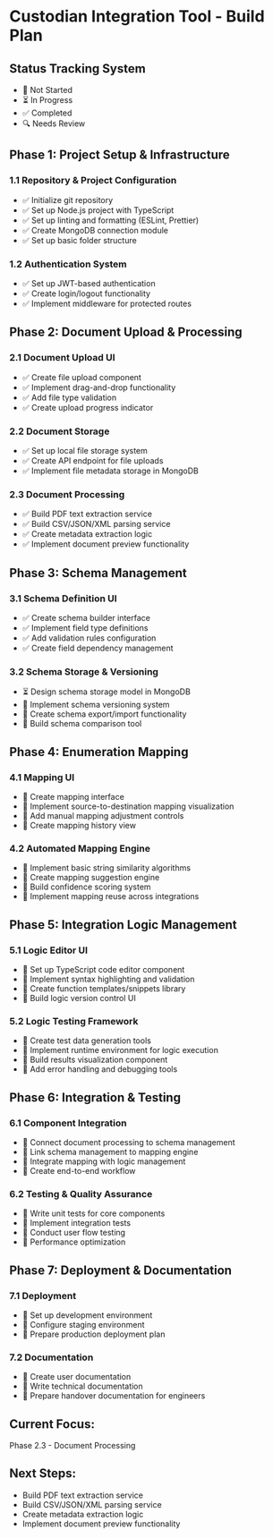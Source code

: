 # Custodian Integration Tool - Build Plan

## Status Tracking System
- 🔄 Not Started
- ⏳ In Progress
- ✅ Completed
- 🔍 Needs Review

## Phase 1: Project Setup & Infrastructure

### 1.1 Repository & Project Configuration
- ✅ Initialize git repository
- ✅ Set up Node.js project with TypeScript
- ✅ Set up linting and formatting (ESLint, Prettier)
- ✅ Create MongoDB connection module
- ✅ Set up basic folder structure

### 1.2 Authentication System
- ✅ Set up JWT-based authentication
- ✅ Create login/logout functionality
- ✅ Implement middleware for protected routes

## Phase 2: Document Upload & Processing

### 2.1 Document Upload UI
- ✅ Create file upload component
- ✅ Implement drag-and-drop functionality
- ✅ Add file type validation
- ✅ Create upload progress indicator

### 2.2 Document Storage
- ✅ Set up local file storage system
- ✅ Create API endpoint for file uploads
- ✅ Implement file metadata storage in MongoDB

### 2.3 Document Processing
- ✅ Build PDF text extraction service
- ✅ Build CSV/JSON/XML parsing service
- ✅ Create metadata extraction logic
- ✅ Implement document preview functionality

## Phase 3: Schema Management

### 3.1 Schema Definition UI
- ✅ Create schema builder interface
- ✅ Implement field type definitions
- ✅ Add validation rules configuration
- ✅ Create field dependency management

### 3.2 Schema Storage & Versioning
- ⏳ Design schema storage model in MongoDB
- 🔄 Implement schema versioning system
- 🔄 Create schema export/import functionality
- 🔄 Build schema comparison tool

## Phase 4: Enumeration Mapping

### 4.1 Mapping UI
- 🔄 Create mapping interface
- 🔄 Implement source-to-destination mapping visualization
- 🔄 Add manual mapping adjustment controls
- 🔄 Create mapping history view

### 4.2 Automated Mapping Engine
- 🔄 Implement basic string similarity algorithms
- 🔄 Create mapping suggestion engine
- 🔄 Build confidence scoring system
- 🔄 Implement mapping reuse across integrations

## Phase 5: Integration Logic Management

### 5.1 Logic Editor UI
- 🔄 Set up TypeScript code editor component
- 🔄 Implement syntax highlighting and validation
- 🔄 Create function templates/snippets library
- 🔄 Build logic version control UI

### 5.2 Logic Testing Framework
- 🔄 Create test data generation tools
- 🔄 Implement runtime environment for logic execution
- 🔄 Build results visualization component
- 🔄 Add error handling and debugging tools

## Phase 6: Integration & Testing

### 6.1 Component Integration
- 🔄 Connect document processing to schema management
- 🔄 Link schema management to mapping engine
- 🔄 Integrate mapping with logic management
- 🔄 Create end-to-end workflow

### 6.2 Testing & Quality Assurance
- 🔄 Write unit tests for core components
- 🔄 Implement integration tests
- 🔄 Conduct user flow testing
- 🔄 Performance optimization

## Phase 7: Deployment & Documentation

### 7.1 Deployment
- 🔄 Set up development environment
- 🔄 Configure staging environment
- 🔄 Prepare production deployment plan

### 7.2 Documentation
- 🔄 Create user documentation
- 🔄 Write technical documentation
- 🔄 Prepare handover documentation for engineers

## Current Focus:
Phase 2.3 - Document Processing

## Next Steps:
- Build PDF text extraction service
- Build CSV/JSON/XML parsing service
- Create metadata extraction logic
- Implement document preview functionality 